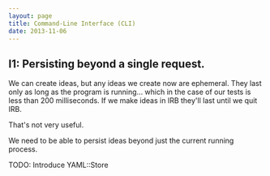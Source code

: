 ```yaml
---
layout: page
title: Command-Line Interface (CLI)
date: 2013-11-06
---
```


## I1: Persisting beyond a single request.

We can create ideas, but any ideas we create now are ephemeral. They last only
as long as the program is running... which in the case of our tests is less
than 200 milliseconds. If we make ideas in IRB they'll last until we quit IRB.

That's not very useful.

We need to be able to persist ideas beyond just the current running process.

TODO: Introduce YAML::Store
